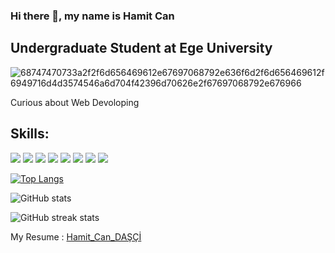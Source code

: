 ### Hi there 👋, my name is Hamit Can
## Undergraduate Student at Ege University

![68747470733a2f2f6d656469612e67697068792e636f6d2f6d656469612f6949716d4d3574546a6d704f42396d70626e2f67697068792e676966](https://user-images.githubusercontent.com/62203579/138698533-083ad68a-e7bc-4ab2-86c4-637a800be50e.gif)

Curious about Web Devoloping

Skills: 
-------
![](https://img.shields.io/badge/HTML5-E34F26?style=for-the-badge&logo=html5&logoColor=white)
![](https://img.shields.io/badge/CSS3-1572B6?style=for-the-badge&logo=css3&logoColor=white)
![](https://img.shields.io/badge/Bootstrap-563D7C?style=for-the-badge&logo=bootstrap&logoColor=white)
![](https://img.shields.io/badge/JavaScript-323330?style=for-the-badge&logo=javascript&logoColor=F7DF1E)
![](https://img.shields.io/badge/React-20232A?style=for-the-badge&logo=react&logoColor=61DAFB)
![](https://img.shields.io/badge/Python-3776AB?style=for-the-badge&logo=python&logoColor=white)
![](https://img.shields.io/badge/Flask-000000?style=for-the-badge&logo=flask&logoColor=white)
![](https://img.shields.io/badge/Git-F05032?style=for-the-badge&logo=git&logoColor=white)


[![Top Langs](https://github-readme-stats.vercel.app/api/top-langs/?username=de3ph)](https://github.com/anuraghazra/github-readme-stats)

![GitHub stats](https://github-readme-stats.vercel.app/api?username=de3ph&show_icons=true)  

![GitHub streak stats](https://github-readme-streak-stats.herokuapp.com/?user=de3ph)  

My Resume : [Hamit_Can_DAŞÇİ](https://github.com/De3ph/De3ph/files/7409996/Hamit_Can_DASCI_-_Programmer.pdf)

